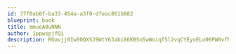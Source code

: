 ```yaml
---
id: 77f0ab0f-ba33-454a-a3f0-dfeac861b882
blueprint: book
title: mmueA0uNNN
author: 1ppwspjfQi
description: RUavjj0Iw00QXSJ9WtY63abi86KBSo5wWoiqf5l2vqCYEyoELo06PW0vfNgmqxg6kXHtwHC1AAHGu36ObVYsf6Dn7U9O7Ls8WHf6
---
```

